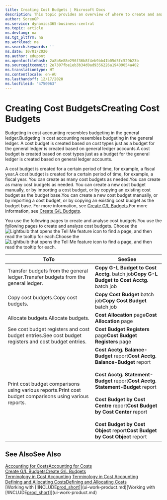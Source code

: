 ```yaml
---
title: Creating Cost Budgets | Microsoft Docs
description: This topic provides an overview of where to create and analyse cost budgets.
author: SorenGP
ms.service: dynamics365-business-central
ms.topic: article
ms.devlang: na
ms.tgt_pltfrm: na
ms.workload: na
ms.search.keywords: ''
ms.date: 10/01/2020
ms.author: edupont
ms.openlocfilehash: 2a8b8e88e296f36b8f4eb9bb41b05d5fc529b23b
ms.sourcegitcommit: 2e7307fbe1eb3b34d0ad9356226a19409054a402
ms.translationtype: HT
ms.contentlocale: en-AU
ms.lasthandoff: 12/17/2020
ms.locfileid: "4750963"
---
```

# <a name="creating-cost-budgets"></a><span data-ttu-id="17071-103">Creating Cost Budgets</span><span class="sxs-lookup"><span data-stu-id="17071-103">Creating Cost Budgets</span></span>
<span data-ttu-id="17071-104">Budgeting in cost accounting resembles budgeting in the general ledger.</span><span class="sxs-lookup"><span data-stu-id="17071-104">Budgeting in cost accounting resembles budgeting in the general ledger.</span></span> <span data-ttu-id="17071-105">A cost budget is created based on cost types just as a budget for the general ledger is created based on general ledger accounts.</span><span class="sxs-lookup"><span data-stu-id="17071-105">A cost budget is created based on cost types just as a budget for the general ledger is created based on general ledger accounts.</span></span>  

<span data-ttu-id="17071-106">A cost budget is created for a certain period of time, for example, a fiscal year.</span><span class="sxs-lookup"><span data-stu-id="17071-106">A cost budget is created for a certain period of time, for example, a fiscal year.</span></span> <span data-ttu-id="17071-107">You can create as many cost budgets as needed.</span><span class="sxs-lookup"><span data-stu-id="17071-107">You can create as many cost budgets as needed.</span></span> <span data-ttu-id="17071-108">You can create a new cost budget manually, or by importing a cost budget, or by copying an existing cost budget as the budget base.</span><span class="sxs-lookup"><span data-stu-id="17071-108">You can create a new cost budget manually, or by importing a cost budget, or by copying an existing cost budget as the budget base.</span></span> <span data-ttu-id="17071-109">For more information, see [Create G/L Budgets](finance-how-create-budgets.md).</span><span class="sxs-lookup"><span data-stu-id="17071-109">For more information, see [Create G/L Budgets](finance-how-create-budgets.md).</span></span>

<span data-ttu-id="17071-110">You use the following pages to create and analyse cost budgets.</span><span class="sxs-lookup"><span data-stu-id="17071-110">You use the following pages to create and analyze cost budgets.</span></span> <span data-ttu-id="17071-111">Choose the ![Lightbulb that opens the Tell Me feature](media/ui-search/search_small.png "Tell me what you want to do") icon to find a page, and then read the tooltip for each.</span><span class="sxs-lookup"><span data-stu-id="17071-111">Choose the ![Lightbulb that opens the Tell Me feature](media/ui-search/search_small.png "Tell me what you want to do") icon to find a page, and then read the tooltip for each.</span></span>

|<span data-ttu-id="17071-112">To</span><span class="sxs-lookup"><span data-stu-id="17071-112">To</span></span>|<span data-ttu-id="17071-113">See</span><span class="sxs-lookup"><span data-stu-id="17071-113">See</span></span>|  
|--------|---------|  
|<span data-ttu-id="17071-114">Transfer budgets from the general ledger.</span><span class="sxs-lookup"><span data-stu-id="17071-114">Transfer budgets from the general ledger.</span></span>|<span data-ttu-id="17071-115">**Copy G-L Budget to Cost Acctg.** batch job</span><span class="sxs-lookup"><span data-stu-id="17071-115">**Copy G-L Budget to Cost Acctg.** batch job</span></span>|  
|<span data-ttu-id="17071-116">Copy cost budgets.</span><span class="sxs-lookup"><span data-stu-id="17071-116">Copy cost budgets.</span></span>|<span data-ttu-id="17071-117">**Copy Cost Budget** batch job</span><span class="sxs-lookup"><span data-stu-id="17071-117">**Copy Cost Budget** batch job</span></span>|  
|<span data-ttu-id="17071-118">Allocate budgets.</span><span class="sxs-lookup"><span data-stu-id="17071-118">Allocate budgets.</span></span>|<span data-ttu-id="17071-119">**Cost Allocation** page</span><span class="sxs-lookup"><span data-stu-id="17071-119">**Cost Allocation** page</span></span>|  
|<span data-ttu-id="17071-120">See cost budget registers and cost budget entries.</span><span class="sxs-lookup"><span data-stu-id="17071-120">See cost budget registers and cost budget entries.</span></span>|<span data-ttu-id="17071-121">**Cost Budget Registers** page</span><span class="sxs-lookup"><span data-stu-id="17071-121">**Cost Budget Registers** page</span></span>|  
|<span data-ttu-id="17071-122">Print cost budget comparisons using various reports.</span><span class="sxs-lookup"><span data-stu-id="17071-122">Print cost budget comparisons using various reports.</span></span>|<span data-ttu-id="17071-123">**Cost Acctg. Balance-Budget** report</span><span class="sxs-lookup"><span data-stu-id="17071-123">**Cost Acctg. Balance-Budget** report</span></span><br /><br /> <span data-ttu-id="17071-124">**Cost Acctg. Statement-Budget** report</span><span class="sxs-lookup"><span data-stu-id="17071-124">**Cost Acctg. Statement-Budget** report</span></span><br /><br /> <span data-ttu-id="17071-125">**Cost Budget by Cost Centre** report</span><span class="sxs-lookup"><span data-stu-id="17071-125">**Cost Budget by Cost Center** report</span></span><br /><br /> <span data-ttu-id="17071-126">**Cost Budget by Cost Object** report</span><span class="sxs-lookup"><span data-stu-id="17071-126">**Cost Budget by Cost Object** report</span></span>|  

## <a name="see-also"></a><span data-ttu-id="17071-127">See Also</span><span class="sxs-lookup"><span data-stu-id="17071-127">See Also</span></span>  
[<span data-ttu-id="17071-128">Accounting for Costs</span><span class="sxs-lookup"><span data-stu-id="17071-128">Accounting for Costs</span></span>](finance-manage-cost-accounting.md)  
[<span data-ttu-id="17071-129">Create G/L Budgets</span><span class="sxs-lookup"><span data-stu-id="17071-129">Create G/L Budgets</span></span>](finance-how-create-budgets.md)  
<span data-ttu-id="17071-130">[Terminology in Cost Accounting](finance-terminology-in-cost-accounting.md) </span><span class="sxs-lookup"><span data-stu-id="17071-130">[Terminology in Cost Accounting](finance-terminology-in-cost-accounting.md) </span></span>  
[<span data-ttu-id="17071-131">Defining and Allocating Costs</span><span class="sxs-lookup"><span data-stu-id="17071-131">Defining and Allocating Costs</span></span>](finance-define-and-allocate-costs.md)  
<span data-ttu-id="17071-132">[Working with [!INCLUDE[prod_short](includes/prod_short.md)]](ui-work-product.md)</span><span class="sxs-lookup"><span data-stu-id="17071-132">[Working with [!INCLUDE[prod_short](includes/prod_short.md)]](ui-work-product.md)</span></span>
